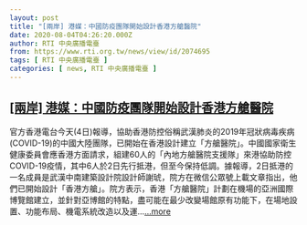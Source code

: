 ```yaml
---
layout: post
title: "[兩岸] 港媒：中國防疫團隊開始設計香港方艙醫院"
date: 2020-08-04T04:26:20.000Z
author: RTI 中央廣播電臺
from: https://www.rti.org.tw/news/view/id/2074695
tags: [ RTI 中央廣播電臺 ]
categories: [ news, RTI 中央廣播電臺 ]
---
```

<!--1596515180000-->
[[兩岸] 港媒：中國防疫團隊開始設計香港方艙醫院](https://www.rti.org.tw/news/view/id/2074695)
------

<div>
官方香港電台今天(4日)報導，協助香港防控俗稱武漢肺炎的2019年冠狀病毒疾病(COVID-19)的中國大陸團隊，已開始在香港設計建立「方艙醫院」。中國國家衛生健康委員會應香港方面請求，組建60人的「內地方艙醫院支援隊」來港協助防控COVID-19疫情，其中6人於2日先行抵港，但至今保持低調。據報導，2日抵港的一名成員是武漢中南建築設計院設計師謝琥，院方在微信公眾號上載文章指出，他們已開始設計「香港方艙」。院方表示，香港「方艙醫院」計劃在機場的亞洲國際博覽館建立，並針對亞博館的特點，盡可能在最少改變場館原有功能下，在場地設置、功能布局、機電系統改造以及運...<a target="_blank" href="https://www.rti.org.tw/news/view/id/2074695">...more</a>
</div>
